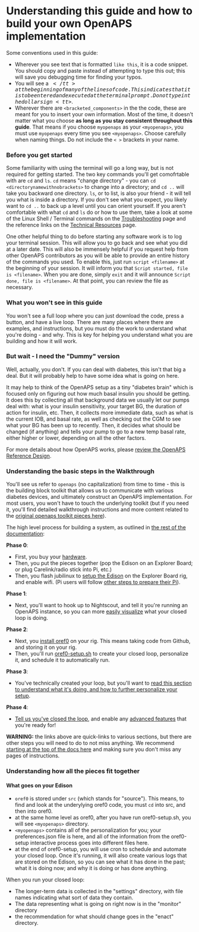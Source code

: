 # Understanding this guide and how to build your own OpenAPS implementation

Some conventions used in this guide:

* Wherever you see text that is formatted `like this`, it is a code snippet. You should copy and paste instead of attempting to type this out; this will save you debugging time for finding your typos.
* You will see a <tt>$</tt> at the beginning of many of the lines of code. This
  indicates that it is to be entered and executed at the terminal prompt. Do not type in the dollar sign <tt>$</tt>.
* Wherever there are `<bracketed_components>` in the the code, these are meant for you to insert your own information. Most of the time, it doesn't matter what you choose **as long as you stay consistent throughout this guide**. That means if you choose `myopenaps` as your  `<myopenaps>`, you must use `myopenaps` every time you see `<myopenaps>`. Choose carefully when naming things. Do not include the `< >` brackets in your name.

### Before you get started

Some familiarity with using the terminal will go a long way, but is not required for getting started. The two key commands you'll get comofrtable with are `cd` and `ls`. `cd` means "change directory" - you can `cd <directorynamewithnobrackets>` to change into a directory; and `cd ..` will take you backward one directory. `ls`, or to list, is also your friend - it will tell you what is inside a directory. If you don't see what you expect, you likely want to `cd ..` to back up a level until you can orient yourself. If you aren't comfortable with what `cd` and `ls` do or how to use them, take a look at some of the Linux Shell / Terminal commands on the [Troubleshooting](../Resources/troubleshooting.md) page and the reference links on the [Technical Resources](../Resources/technical-resources.md) page. 

One other helpful thing to do before starting any software work is to log your terminal session. This will allow you to go back and see what you did at a later date. This will also be immensely helpful if you request help from other OpenAPS contributors as you will be able to provide an entire history of the commands you used. To enable this, just run `script <filename>` at the beginning of your session. It will inform you that `Script started, file is <filename>`. When you are done, simply `exit` and it will announce `Script done, file is <filename>`. At that point, you can review the file as necessary.

### What you won't see in this guide

You won't see a full loop where you can just download the code, press a button, and have a live loop. There are many places where there are examples, and instructions, but you must do the work to understand what you're doing - and why. This is key for helping you understand what you are building and how it will work.

### But wait - I need the "Dummy" version

Well, actually, you don't.  If you can deal with diabetes, this isn't that big a deal.  But it will probably help to have some idea what is going on here.

It may help to think of the OpenAPS setup as a tiny "diabetes brain" which is focused only on figuring out how much basal insulin you should be getting.  It does this by collecting all that background data we usually let our pumps deal with: what is your insulin sensitivity, your target BG, the duration of action for insulin, etc.  Then, it collects more immediate data, such as what is the current IOB, and basal rate, as well as checking out the CGM to see what your BG has been up to recently.  Then, it decides what should be changed (if anything) and tells your pump to go to a new temp basal rate, either higher or lower, depending on all the other factors.

For more details about how OpenAPS works, please [review the OpenAPS Reference Design](https://openaps.org/reference-design/).

### Understanding the basic steps in the Walkthrough

You'll see us refer to `openaps` (no capitalization) from time to time - this is the building block toolkit that allows us to communicate with various diabetes devices, and ultimately construct an OpenAPS implementation. For most users, you won't have to touch the underlying toolkit (but if you need it, you'll find detailed walkthrough instructions and more content related to the [original openaps toolkit pieces here](http://openaps.readthedocs.io/en/latest/docs/openaps-guide/index.html)). 

The high level process for building a system, as outlined in [the rest of the documentation](http://openaps.readthedocs.org/en/latest/):

**Phase 0**:
* First, you buy your [hardware](http://openaps.readthedocs.io/en/latest/docs/walkthrough/phase-0/hardware/hardware.html).
* Then, you put the pieces together (pop the Edison on an Explorer Board; or plug Carelink/radio stick into Pi, etc.)
* Then, you flash jubilinux to [setup the Edison](http://openaps.readthedocs.io/en/latest/docs/walkthrough/phase-0/setup-edison.html) on the Explorer Board rig, and enable wifi. (Pi users will follow [other steps to prepare their Pi](http://openaps.readthedocs.io/en/latest/docs/walkthrough/phase-0/rpi.html)).

**Phase 1**: 
* Next, you'll want to hook up to Nightscout, and tell it you're running an OpenAPS instance, so you can more [easily visualize](http://openaps.readthedocs.io/en/latest/docs/walkthrough/phase-1/index.html) what your closed loop is doing.

**Phase 2**:
* Next, you [install oref0](http://openaps.readthedocs.io/en/latest/docs/walkthrough/phase-2/oref0-setup.html#step-0-dependencies) on your rig. This means taking code from Github, and storing it on your rig. 
* Then, you'll run [oref0-setup.sh](http://openaps.readthedocs.io/en/latest/docs/walkthrough/phase-2/oref0-setup.html#step-2-run-oref0-setup) to create your closed loop, personalize it, and schedule it to automatically run. 

**Phase 3**: 
* You've technically created your loop, but you'll want to [read this section to understand what it's doing, and how to further personalize your setup](http://openaps.readthedocs.io/en/latest/docs/walkthrough/phase-3/index.html).

**Phase 4**:
* [Tell us you've closed the loop](http://openaps.readthedocs.io/en/latest/docs/walkthrough/phase-4/keeping-up-to-date.html), and enable any [advanced features](http://openaps.readthedocs.io/en/latest/docs/walkthrough/phase-4/advanced-features.html) that you're ready for!

**WARNING:** the links above are quick-links to various sections, but there are other steps you will need to do to not miss anything. We recommend [starting at the top of the docs here](http://openaps.readthedocs.io/en/latest/index.html) and making sure you don't miss any pages of instructions. 

### Understanding how all the pieces fit together

#### What goes on your Edison
* `oref0` is stored under `src` (which stands for "source"). This means, to find and look at the underylying oref0 code, you must `cd` into src, and then into oref0.
* at the same home level as oref0, after you have run oref0-setup.sh, you will see `<myopenaps>` directory. 
 * `<myopenaps>` contains all of the personalization for you; your preferences.json file is here, and all of the information from the oref0-setup interactive process goes into different files here.
 * at the end of oref0-setup, you will use cron to schedule and automate your closed loop. Once it's running, it will also create various logs that are stored on the Edison, so you can see what it has done in the past; what it is doing now; and why it is doing or has done anything. 

When you run your closed loop: 
* The longer-term data is collected in the "settings" directory, with file names indicating what sort of data they contain.  
* The data representing what is going on right now is in the "monitor" directory
* the recommendation for what should change goes in the "enact" directory.  

